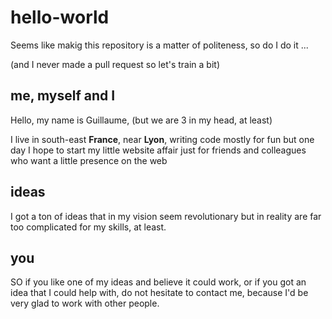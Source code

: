 # hello-world

Seems like makig this repository is a matter of politeness,
so do I do it ...

(and I never made a pull request so let's train a bit)

## me, myself and I

Hello, my name is Guillaume,
(but we are 3 in my head, at least)

I live in south-east **France**, near **Lyon**,
writing code mostly for fun but one day
I hope to start my little website affair
just for friends and colleagues who want 
a little presence on the web

## ideas

I got a ton of ideas
that in my vision seem revolutionary
but in reality are far too complicated
for my skills, at least.

## you

SO if you like one of my ideas
and believe it could work,
or if you got an idea that I could help with,
do not hesitate to contact me,
because I'd be very glad
to work with other people.
